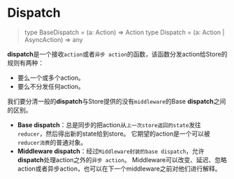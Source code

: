 # Dispatch
> type BaseDispatch = (a: Action) => Action
> type Dispatch = (a: Action | AsyncAction) => any

**dispatch**是一个接收`action`或者`异步 action`的函数，该函数分发action给Store的规则有两种：
- 要么一个或多个action。
- 要么不分发任何action。

我们要分清一般的**dispatch**与Store提供的没有`middleware`的Base **dispatch**之间的区别。

- **Base dispatch**：总是同步的把action从`上一次store返回的state`发往`reducer`，然后得出新的state给到store。
 它期望的action是一个可以被`reducer消费`的普通对象。
- **Middleware dispatch**：经过`Middleware封装的base dispatch`，允许**dispatch**处理action之外的`异步 action`。
 Middleware可以改变、延迟、忽略action或者异步action，也可以在下一个middleware之前对他们进行解释。